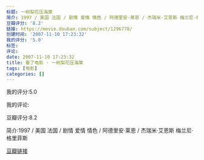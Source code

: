 ```yaml
---
标题: 一树梨花压海棠
简介: 1997 / 美国 法国 / 剧情 爱情 情色 / 阿德里安·莱恩 / 杰瑞米·艾恩斯 梅兰尼·格里菲斯
豆瓣评分: '8.2'
链接: https://movie.douban.com/subject/1296778/
创建时间: '2007-11-10 17:23:32'
我的评分: '5.0'
标签:
评论:
date: 2007-11-10 17:23:32
title: 看了电影 - 一树梨花压海棠
tags: [电影]
categories: []
---
```


我的评分:5.0

我的评论:

豆瓣评分:8.2

简介:1997 / 美国 法国 / 剧情 爱情 情色 / 阿德里安·莱恩 / 杰瑞米·艾恩斯 梅兰尼·格里菲斯

[豆瓣链接](https://movie.douban.com/subject/1296778/)

